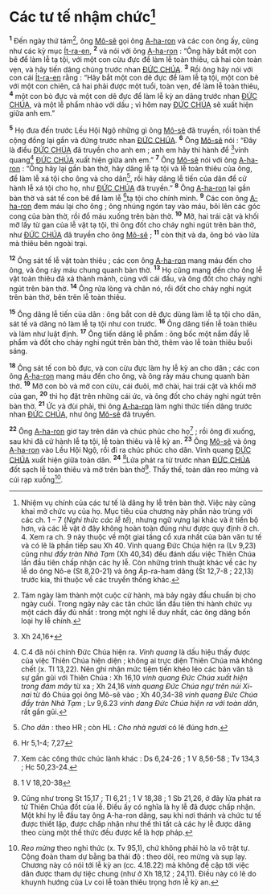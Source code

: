 # Các tư tế nhậm chức[^1-9222bd5b-b599-4351-83cc-8c263043b719]
<sup><b>1</b></sup> Đến ngày thứ tám[^2-9222bd5b-b599-4351-83cc-8c263043b719], ông [Mô-sê]() gọi ông [A-ha-ron]() và các con ông ấy, cũng như các kỳ mục [Ít-ra-en](), <sup><b>2</b></sup> và nói với ông [A-ha-ron]() : “Ông hãy bắt một con bê để làm lễ tạ tội, với một con cừu đực để làm lễ toàn thiêu, cả hai còn toàn vẹn, và hãy tiến dâng chúng trước nhan [ĐỨC CHÚA](). <sup><b>3</b></sup> Rồi ông hãy nói với con cái [Ít-ra-en]() rằng : “Hãy bắt một con dê đực để làm lễ tạ tội, một con bê với một con chiên, cả hai phải được một tuổi, toàn vẹn, để làm lễ toàn thiêu, <sup><b>4</b></sup> một con bò đực và một con dê đực để làm lễ kỳ an dâng trước nhan [ĐỨC CHÚA](), và một lễ phẩm nhào với dầu ; vì hôm nay [ĐỨC CHÚA]() sẽ xuất hiện giữa anh em.”

<sup><b>5</b></sup> Họ đưa đến trước Lều Hội Ngộ những gì ông [Mô-sê]() đã truyền, rồi toàn thể cộng đồng lại gần và đứng trước nhan [ĐỨC CHÚA](). <sup><b>6</b></sup> Ông [Mô-sê]() nói : “Đây là điều [ĐỨC CHÚA]() đã truyền cho anh em ; anh em hãy thi hành để [^1@-9222bd5b-b599-4351-83cc-8c263043b719]vinh quang[^3-9222bd5b-b599-4351-83cc-8c263043b719] [ĐỨC CHÚA]() xuất hiện giữa anh em.” <sup><b>7</b></sup> Ông [Mô-sê]() nói với ông [A-ha-ron]() : “Ông hãy lại gần bàn thờ, hãy dâng lễ tạ tội và lễ toàn thiêu của ông, để làm lễ xá tội cho ông và cho dân[^4-9222bd5b-b599-4351-83cc-8c263043b719], rồi hãy dâng lễ tiến của dân để cử hành lễ xá tội cho họ, như [ĐỨC CHÚA]() đã truyền.” <sup><b>8</b></sup> Ông [A-ha-ron]() lại gần bàn thờ và sát tế con bê để làm lễ [^2@-9222bd5b-b599-4351-83cc-8c263043b719]tạ tội cho chính mình. <sup><b>9</b></sup> Các con ông [A-ha-ron]() đem máu lại cho ông ; ông nhúng ngón tay vào máu, bôi lên các góc cong của bàn thờ, rồi đổ máu xuống trên bàn thờ. <sup><b>10</b></sup> Mỡ, hai trái cật và khối mỡ lấy từ gan của lễ vật tạ tội, thì ông đốt cho cháy nghi ngút trên bàn thờ, như [ĐỨC CHÚA]() đã truyền cho ông [Mô-sê]() ; <sup><b>11</b></sup> còn thịt và da, ông bỏ vào lửa mà thiêu bên ngoài trại.

<sup><b>12</b></sup> Ông sát tế lễ vật toàn thiêu ; các con ông [A-ha-ron]() mang máu đến cho ông, và ông rảy máu chung quanh bàn thờ. <sup><b>13</b></sup> Họ cũng mang đến cho ông lễ vật toàn thiêu đã xả thành mảnh, cùng với cái đầu, và ông đốt cho cháy nghi ngút trên bàn thờ. <sup><b>14</b></sup> Ông rửa lòng và chân nó, rồi đốt cho cháy nghi ngút trên bàn thờ, bên trên lễ toàn thiêu.

<sup><b>15</b></sup> Ông dâng lễ tiến của dân : ông bắt con dê đực dùng làm lễ tạ tội cho dân, sát tế và dâng nó làm lễ tạ tội như con trước. <sup><b>16</b></sup> Ông dâng tiến lễ toàn thiêu và làm như luật định. <sup><b>17</b></sup> Ông tiến dâng lễ phẩm : ông bốc một nắm đầy lễ phẩm và đốt cho cháy nghi ngút trên bàn thờ, thêm vào lễ toàn thiêu buổi sáng.

<sup><b>18</b></sup> Ông sát tế con bò đực, và con cừu đực làm hy lễ kỳ an cho dân ; các con ông [A-ha-ron]() mang máu đến cho ông, và ông rảy máu chung quanh bàn thờ. <sup><b>19</b></sup> Mỡ con bò và mỡ con cừu, cái đuôi, mỡ chài, hai trái cật và khối mỡ của gan, <sup><b>20</b></sup> thì họ đặt trên những cái ức, và ông đốt cho cháy nghi ngút trên bàn thờ. <sup><b>21</b></sup> Ức và đùi phải, thì ông [A-ha-ron]() làm nghi thức tiến dâng trước nhan [ĐỨC CHÚA](), như ông [Mô-sê]() đã truyền.

<sup><b>22</b></sup> Ông [A-ha-ron]() giơ tay trên dân và chúc phúc cho họ[^5-9222bd5b-b599-4351-83cc-8c263043b719] ; rồi ông đi xuống, sau khi đã cử hành lễ tạ tội, lễ toàn thiêu và lễ kỳ an. <sup><b>23</b></sup> Ông [Mô-sê]() và ông [A-ha-ron]() vào Lều Hội Ngộ, rồi đi ra chúc phúc cho dân. Vinh quang [ĐỨC CHÚA]() xuất hiện giữa toàn dân. <sup><b>24</b></sup> [^3@-9222bd5b-b599-4351-83cc-8c263043b719]Lửa phát ra từ trước nhan [ĐỨC CHÚA]() đốt sạch lễ toàn thiêu và mỡ trên bàn thờ[^6-9222bd5b-b599-4351-83cc-8c263043b719]. Thấy thế, toàn dân reo mừng và cúi rạp xuống[^7-9222bd5b-b599-4351-83cc-8c263043b719].

[^1-9222bd5b-b599-4351-83cc-8c263043b719]: Nhiệm vụ chính của các tư tế là dâng hy lễ trên bàn thờ. Việc này cũng khai mở chức vụ của họ. Mục tiêu của chương này phần nào trùng với các ch. 1 – 7 (*Nghi thức các lễ tế*), nhưng ngữ vựng lại khác và ít tiến bộ hơn, và các lễ vật ở đây không hoàn toàn đúng như được quy định ở ch. 4. Xem ra ch. 9 này thuộc về một giai tầng cổ xưa nhất của bản văn tư tế và có lẽ là phần tiếp sau Xh 40. Vinh quang Đức Chúa hiện ra (Lv 9,23) cũng như *đầy tràn Nhà Tạm* (Xh 40,34) đều đánh dấu việc Thiên Chúa lần đầu tiên chấp nhận các hy lễ. Còn những trình thuật khác về các hy lễ do ông Nô-e (St 8,20-21) và ông Áp-ra-ham dâng (St 12,7-8 ; 22,13) trước kia, thì thuộc về các truyền thống khác.
[^2-9222bd5b-b599-4351-83cc-8c263043b719]: Tám ngày làm thành một cuộc cử hành, mà bảy ngày đầu chuẩn bị cho ngày cuối. Trong ngày này các tân chức lần đầu tiên thi hành chức vụ một cách đầy đủ nhất : trong một nghi lễ duy nhất, các ông dâng bốn loại hy lễ chính.
[^3-9222bd5b-b599-4351-83cc-8c263043b719]: C.4 đã nói chính Đức Chúa hiện ra. *Vinh quang* là dấu hiệu thấy được của việc Thiên Chúa hiện diện ; không ai trực diện Thiên Chúa mà không chết (x. Tl 13,22). Nên ghi nhận mức tiệm tiến khéo léo các bản văn tả sự gần gũi với Thiên Chúa : Xh 16,10 *vinh quang Đức Chúa xuất hiện trong đám mây* từ xa ; Xh 24,16 *vinh quang Đức Chúa ngự trên núi Xi-nai* từ đó Chúa gọi ông Mô-sê vào ; Xh 40,34-38 *vinh quang Đức Chúa đầy tràn Nhà Tạm* ; Lv 9,6.23 *vinh dang Đức Chúa hiện ra với toàn dân*, rất gần gũi.
[^4-9222bd5b-b599-4351-83cc-8c263043b719]: *Cho dân* : theo HR ; còn HL : *Cho nhà ngươi* có lẽ đúng hơn.
[^5-9222bd5b-b599-4351-83cc-8c263043b719]: Xem các công thức chúc lành khác : Ds 6,24-26 ; 1 V 8,56-58 ; Tv 134,3 ; Hc 50,23-24.
[^6-9222bd5b-b599-4351-83cc-8c263043b719]: Cũng như trong St 15,17 ; Tl 6,21 ; 1 V 18,38 ; 1 Sb 21,26, ở đây lửa phát ra từ Thiên Chúa đốt của lễ. Điều ấy có nghĩa là hy lễ đã được chấp nhận. Một khi hy lễ đầu tay ông A-ha-ron dâng, sau khi nơi thánh và chức tư tế được thiết lập, được chấp nhận như thế thì tất cả các hy lễ được dâng theo cùng một thể thức đều được kể là hợp pháp.
[^7-9222bd5b-b599-4351-83cc-8c263043b719]: *Reo mừng* theo nghi thức (x. Tv 95,1), chứ không phải hò la vô trật tự. Cộng đoàn tham dự bằng ba thái độ : theo dõi, reo mừng và sụp lạy. Chương này có nói tới lễ kỳ an (cc. 4.18.22) mà không đề cập tới việc dân được tham dự tiệc chung (như ở Xh 18,12 ; 24,11). Điều này có lẽ do khuynh hướng của Lv coi lễ toàn thiêu trọng hơn lễ kỳ an.
[^1@-9222bd5b-b599-4351-83cc-8c263043b719]: Xh 24,16+
[^2@-9222bd5b-b599-4351-83cc-8c263043b719]: Hr 5,1-4; 7,27
[^3@-9222bd5b-b599-4351-83cc-8c263043b719]: 1 V 18,20-38